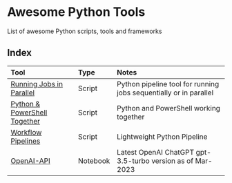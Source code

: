 # Awesome Python Tools
List of awesome Python scripts, tools and frameworks

## Index
Tool | Type | Notes
:--------- |:------ |:-----
[Running Jobs in Parallel](https://github.com/garyzava/awesome-python-scripts/blob/main/parallelism.py) | Script | Python pipeline tool for running jobs sequentially or in parallel
[Python & PowerShell Together](https://google.com) | Script | Python and PowerShell working together
[Workflow Pipelines](https://github.com/garyzava/pipeline-dag/tree/master) | Script | Lightweight Python Pipeline
[OpenAI-API](https://github.com/garyzava/openai-python-tools/blob/main/notebooks/gpt_3_5_turbo.ipynb) | Notebook | Latest OpenAI ChatGPT gpt-3.5-turbo version as of Mar-2023
